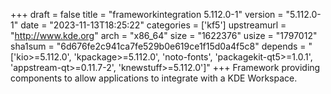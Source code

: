 +++
draft = false
title = "frameworkintegration 5.112.0-1"
version = "5.112.0-1"
date = "2023-11-13T18:25:22"
categories = ['kf5']
upstreamurl = "http://www.kde.org"
arch = "x86_64"
size = "1622376"
usize = "1797012"
sha1sum = "6d676fe2c941ca7fe529b0e619ce1f15d0a4f5c8"
depends = "['kio>=5.112.0', 'kpackage>=5.112.0', 'noto-fonts', 'packagekit-qt5>=1.0.1', 'appstream-qt>=0.11.7-2', 'knewstuff>=5.112.0']"
+++
Framework providing components to allow applications to integrate with a KDE Workspace.